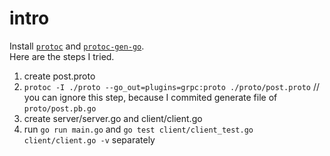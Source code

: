 # intro
Install [`protoc`](https://grpc.io/docs/quickstart/go.html) and [`protoc-gen-go`](https://grpc.io/docs/quickstart/go.html).  
Here are the steps I tried.
1. create post.proto
2. `protoc -I ./proto --go_out=plugins=grpc:proto ./proto/post.proto` // you can ignore this step, because I commited generate file of `proto/post.pb.go`
3. create server/server.go and client/client.go
4. run `go run main.go` and `go test client/client_test.go client/client.go -v` separately